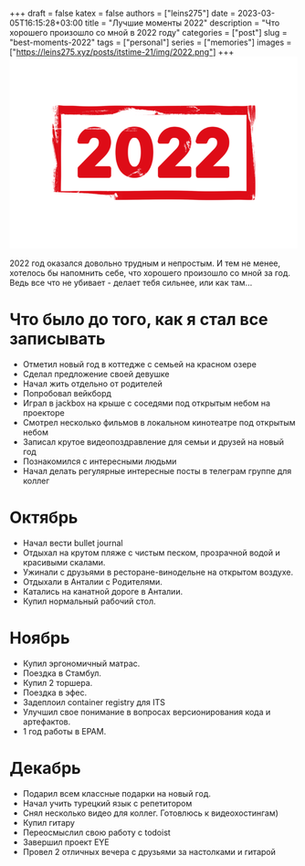 +++ 
draft = false
katex = false
authors = ["leins275"]
date = 2023-03-05T16:15:28+03:00
title = "Лучшие моменты 2022"
description = "Что хорошего произошло со мной в 2022 году"
categories = ["post"]
slug = "best-moments-2022"
tags = ["personal"]
series = ["memories"]
images = ["https://leins275.xyz/posts/itstime-21/img/2022.png"]
+++
![2022](img/2022.png)

2022 год оказался довольно трудным и непростым. И тем не менее, хотелось бы напомнить себе, что хорошего произошло со мной за год. Ведь все что не убивает - делает тебя сильнее, или как там...

# Что было до того, как я стал все записывать
- Отметил новый год в коттедже с семьей на красном озере
- Сделал предложение своей девушке
- Начал жить отдельно от родителей
- Попробовал вейкборд
- Играл в jackbox на крыше с соседями под открытым небом на проекторе
- Смотрел несколько фильмов в локальном кинотеатре под открытым небом
- Записал крутое видеопоздравление для семьи и друзей на новый год
- Познакомился с интересными людьми
- Начал делать регулярные интересные посты в телеграм группе для коллег

# Октябрь
- Начал вести bullet journal
- Отдыхал на крутом пляже с чистым песком, прозрачной водой и красивыми скалами. 
- Ужинали с друзьями в ресторане-винодельне на открытом воздухе.
- Отдыхали в Анталии с Родителями.
- Катались на канатной дороге в Анталии.
- Купил нормальный рабочий стол.

# Ноябрь
- Купил эргономичный матрас.
- Поездка в Стамбул.
- Купил 2 торшера.
- Поездка в эфес.
- Задеплоил container registry для ITS
- Улучшил свое понимание в вопросах версионирования кода и артефактов.
- 1 год работы в EPAM.

# Декабрь
- Подарил всем классные подарки на новый год.
- Начал учить турецкий язык с репетитором
- Снял несколько видео для коллег. Готовлюсь к видеохостингам)
- Купил гитару
- Переосмыслил свою работу с todoist
- Завершил проект EYE
- Провел 2 отличных вечера с друзьями за настолками и гитарой

